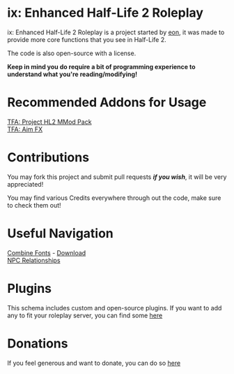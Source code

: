 # ix: Enhanced Half-Life 2 Roleplay
ix: Enhanced Half-Life 2 Roleplay is a project started by [eon](https://github.com/bloodycop7), it was made to provide more core functions that you see in Half-Life 2.

The code is also open-source with a license.

**Keep in mind you do require a bit of programming experience to understand what you're reading/modifying!**
# Recommended Addons for Usage
[TFA: Project HL2 MMod Pack](https://steamcommunity.com/sharedfiles/filedetails/?id=2665902404)\
[TFA: Aim FX](https://steamcommunity.com/sharedfiles/filedetails/?id=2834386148)

# Contributions
You may fork this project and submit pull requests ***if you wish***, it will be very appreciated!

You may find various Credits everywhere through out the code, make sure to check them out!
# Useful Navigation
[Combine Fonts](https://github.com/bloodycop7/ixehl2rp/blob/main/plugins/cmb/cl_plugin.lua#L38-L77) - [Download](https://dl.dafont.com/dl/?f=frak)\
[NPC Relationships](https://github.com/bloodycop7/ixehl2rp/blob/main/schema/libs/sh_npcrelationships.lua)
# Plugins
This schema includes custom and open-source plugins.
If you want to add any to fit your roleplay server, you can find some [here](https://plugins.gethelix.co/all/)
# Donations
If you feel generous and want to donate, you can do so [here](https://paypal.me/theb3ta)

